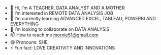 - 👋 Hi, I’m A TEACHER, DATA ANALYST AND A MOTHER
- 👀 I’m interested in REMOTE DATA ANALYSIS JOB
- 🌱 I’m currently learning ADVANCED EXCEL, TABLEAU, POWERBI AND EVERYTHING
- 💞️ I’m looking to collaborate on DATA ANALYSIS
- 📫 How to reach me mornie51@gmail.com
- 😄 Pronouns: SHE
- ⚡ Fun fact: LOVE CREATIVITY AND INNOVATIONS

<!---
Mornie51/Mornie51 is a ✨ special ✨ repository because its `README.md` (this file) appears on your GitHub profile.
You can click the Preview link to take a look at your changes.
--->

